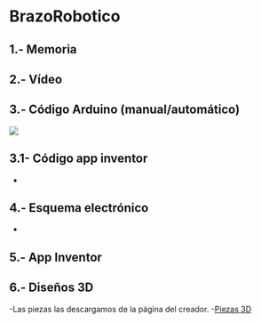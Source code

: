 # BrazoRobotico

## 1.- Memoria
## 2.- Vídeo 
## 3.- Código Arduino (manual/automático)
 <img src="https://github.com/Maxirm02/BrazoRobotico/blob/master/C%C3%B3digo_con_dos_debounce.ino" />

## 3.1- Código app inventor
-
## 4.- Esquema electrónico
-
## 5.- App Inventor
## 6.- Diseños 3D
-Las piezas las descargamos de la página del creador.
-[Piezas 3D](https://www.thingiverse.com/thing:1015238)

